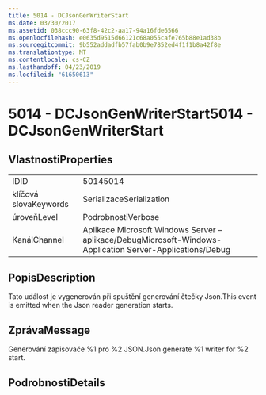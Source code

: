 ```yaml
---
title: 5014 - DCJsonGenWriterStart
ms.date: 03/30/2017
ms.assetid: 038ccc90-63f8-42c2-aa17-94a16fde6566
ms.openlocfilehash: e0635d9515d66121c68a055cafe765b88e1ad38b
ms.sourcegitcommit: 9b552addadfb57fab0b9e7852ed4f1f1b8a42f8e
ms.translationtype: MT
ms.contentlocale: cs-CZ
ms.lasthandoff: 04/23/2019
ms.locfileid: "61650613"
---
```

# <a name="5014---dcjsongenwriterstart"></a><span data-ttu-id="fa2ac-102">5014 - DCJsonGenWriterStart</span><span class="sxs-lookup"><span data-stu-id="fa2ac-102">5014 - DCJsonGenWriterStart</span></span>
## <a name="properties"></a><span data-ttu-id="fa2ac-103">Vlastnosti</span><span class="sxs-lookup"><span data-stu-id="fa2ac-103">Properties</span></span>  
  
|||  
|-|-|  
|<span data-ttu-id="fa2ac-104">ID</span><span class="sxs-lookup"><span data-stu-id="fa2ac-104">ID</span></span>|<span data-ttu-id="fa2ac-105">5014</span><span class="sxs-lookup"><span data-stu-id="fa2ac-105">5014</span></span>|  
|<span data-ttu-id="fa2ac-106">klíčová slova</span><span class="sxs-lookup"><span data-stu-id="fa2ac-106">Keywords</span></span>|<span data-ttu-id="fa2ac-107">Serializace</span><span class="sxs-lookup"><span data-stu-id="fa2ac-107">Serialization</span></span>|  
|<span data-ttu-id="fa2ac-108">úroveň</span><span class="sxs-lookup"><span data-stu-id="fa2ac-108">Level</span></span>|<span data-ttu-id="fa2ac-109">Podrobnosti</span><span class="sxs-lookup"><span data-stu-id="fa2ac-109">Verbose</span></span>|  
|<span data-ttu-id="fa2ac-110">Kanál</span><span class="sxs-lookup"><span data-stu-id="fa2ac-110">Channel</span></span>|<span data-ttu-id="fa2ac-111">Aplikace Microsoft Windows Server – aplikace/Debug</span><span class="sxs-lookup"><span data-stu-id="fa2ac-111">Microsoft-Windows-Application Server-Applications/Debug</span></span>|  
  
## <a name="description"></a><span data-ttu-id="fa2ac-112">Popis</span><span class="sxs-lookup"><span data-stu-id="fa2ac-112">Description</span></span>  
 <span data-ttu-id="fa2ac-113">Tato událost je vygenerován při spuštění generování čtečky Json.</span><span class="sxs-lookup"><span data-stu-id="fa2ac-113">This event is emitted when the Json reader generation starts.</span></span>  
  
## <a name="message"></a><span data-ttu-id="fa2ac-114">Zpráva</span><span class="sxs-lookup"><span data-stu-id="fa2ac-114">Message</span></span>  
 <span data-ttu-id="fa2ac-115">Generování zapisovače %1 pro %2 JSON.</span><span class="sxs-lookup"><span data-stu-id="fa2ac-115">Json generate %1 writer for %2 start.</span></span>  
  
## <a name="details"></a><span data-ttu-id="fa2ac-116">Podrobnosti</span><span class="sxs-lookup"><span data-stu-id="fa2ac-116">Details</span></span>
